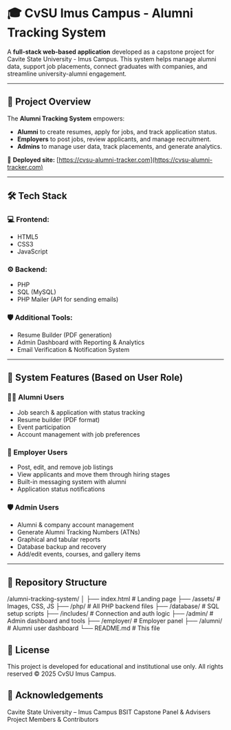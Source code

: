 # 🎓 CvSU Imus Campus - Alumni Tracking System

A **full-stack web-based application** developed as a capstone project for Cavite State University - Imus Campus. This system helps manage alumni data, support job placements, connect graduates with companies, and streamline university-alumni engagement.

---

## 🚀 Project Overview

The **Alumni Tracking System** empowers:
- **Alumni** to create resumes, apply for jobs, and track application status.
- **Employers** to post jobs, review applicants, and manage recruitment.
- **Admins** to manage user data, track placements, and generate analytics.

📍 **Deployed site:** [https://cvsu-alumni-tracker.com](https://cvsu-alumni-tracker.com)

---

## 🛠️ Tech Stack

### 💻 Frontend:
- HTML5
- CSS3
- JavaScript

### ⚙️ Backend:
- PHP
- SQL (MySQL)
- PHP Mailer (API for sending emails)

### 🛡️ Additional Tools:
- Resume Builder (PDF generation)
- Admin Dashboard with Reporting & Analytics
- Email Verification & Notification System

---

## 🔑 System Features (Based on User Role)

### 👨‍🎓 Alumni Users
- Job search & application with status tracking
- Resume builder (PDF format)
- Event participation
- Account management with job preferences

### 🏢 Employer Users
- Post, edit, and remove job listings
- View applicants and move them through hiring stages
- Built-in messaging system with alumni
- Application status notifications

### 🛡️ Admin Users
- Alumni & company account management
- Generate Alumni Tracking Numbers (ATNs)
- Graphical and tabular reports
- Database backup and recovery
- Add/edit events, courses, and gallery items

---

## 📂 Repository Structure
/alumni-tracking-system/
│
├── index.html # Landing page
├── /assets/ # Images, CSS, JS
├── /php/ # All PHP backend files
├── /database/ # SQL setup scripts
├── /includes/ # Connection and auth logic
├── /admin/ # Admin dashboard and tools
├── /employer/ # Employer panel
├── /alumni/ # Alumni user dashboard
└── README.md # This file

## 📃 License
This project is developed for educational and institutional use only. All rights reserved © 2025 CvSU Imus Campus.

## 🙌 Acknowledgements
Cavite State University – Imus Campus
BSIT Capstone Panel & Advisers
Project Members & Contributors
